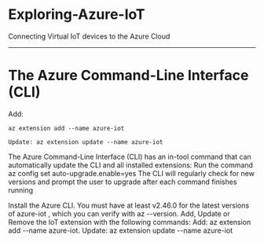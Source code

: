 # Exploring-Azure-IoT
Connecting Virtual IoT devices to the Azure Cloud

---

# The Azure Command-Line Interface (CLI)

Add:
```
az extension add --name azure-iot
```

```
Update: az extension update --name azure-iot
```


The Azure Command-Line Interface (CLI) has an in-tool command that can automatically update the CLI and all installed extensions:
Run the command az config set auto-upgrade.enable=yes
The CLI will regularly check for new versions and prompt the user to upgrade after each command finishes running 




Install the Azure CLI. You must have at least v2.46.0 for the latest versions of azure-iot , which you can verify with az --version.
Add, Update or Remove the IoT extension with the following commands: Add: az extension add --name azure-iot. Update: az extension update --name azure-iot


